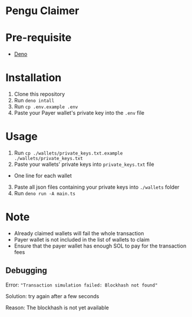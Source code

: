 # Pengu Claimer

# Pre-requisite

- [Deno](https://docs.deno.com/runtime/getting_started/installation/)

# Installation

1. Clone this repository
2. Run `deno intall`
3. Run `cp .env.example .env`
4. Paste your Payer wallet's private key into the `.env` file

# Usage

1. Run `cp ./wallets/private_keys.txt.example ./wallets/private_keys.txt`
2. Paste your wallets' private keys into `private_keys.txt` file

- One line for each wallet

3. Paste all json files containing your private keys into `./wallets` folder
4. Run `deno run -A main.ts`

# Note

- Already claimed wallets will fail the whole transaction
- Payer wallet is not included in the list of wallets to claim
- Ensure that the payer wallet has enough SOL to pay for the transaction fees

## Debugging

Error: `"Transaction simulation failed: Blockhash not found"`

Solution: try again after a few seconds

Reason: The blockhash is not yet available
